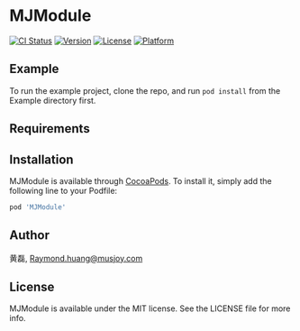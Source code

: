 # MJModule

[![CI Status](http://img.shields.io/travis/黄磊/MJModule.svg?style=flat)](https://travis-ci.org/黄磊/MJModule)
[![Version](https://img.shields.io/cocoapods/v/MJModule.svg?style=flat)](http://cocoapods.org/pods/MJModule)
[![License](https://img.shields.io/cocoapods/l/MJModule.svg?style=flat)](http://cocoapods.org/pods/MJModule)
[![Platform](https://img.shields.io/cocoapods/p/MJModule.svg?style=flat)](http://cocoapods.org/pods/MJModule)

## Example

To run the example project, clone the repo, and run `pod install` from the Example directory first.

## Requirements

## Installation

MJModule is available through [CocoaPods](http://cocoapods.org). To install
it, simply add the following line to your Podfile:

```ruby
pod 'MJModule'
```

## Author

黄磊, Raymond.huang@musjoy.com

## License

MJModule is available under the MIT license. See the LICENSE file for more info.
